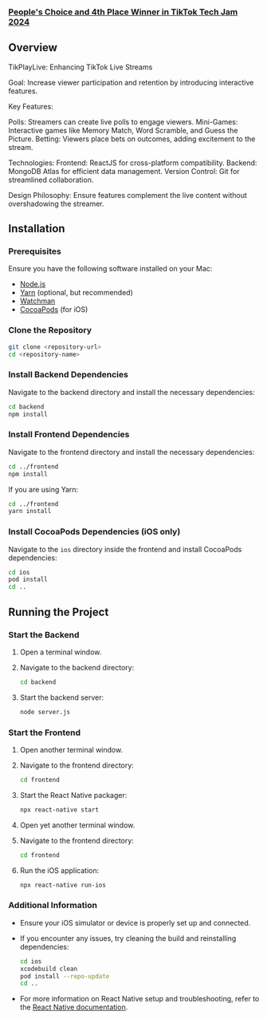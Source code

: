### [People's Choice and 4th Place Winner in TikTok Tech Jam 2024](https://devpost.com/software/mmcandco)

## Overview
TikPlayLive: Enhancing TikTok Live Streams

Goal: Increase viewer participation and retention by introducing interactive features.

Key Features:

Polls: Streamers can create live polls to engage viewers.
Mini-Games: Interactive games like Memory Match, Word Scramble, and Guess the Picture.
Betting: Viewers place bets on outcomes, adding excitement to the stream.

Technologies:
Frontend: ReactJS for cross-platform compatibility.
Backend: MongoDB Atlas for efficient data management.
Version Control: Git for streamlined collaboration.

Design Philosophy: Ensure features complement the live content without overshadowing the streamer.

## Installation

### Prerequisites

Ensure you have the following software installed on your Mac:

- [Node.js](https://nodejs.org/)
- [Yarn](https://yarnpkg.com/) (optional, but recommended)
- [Watchman](https://facebook.github.io/watchman/docs/install#buildinstall)
- [CocoaPods](https://guides.cocoapods.org/using/getting-started.html) (for iOS)

### Clone the Repository

```sh
git clone <repository-url>
cd <repository-name>
```

### Install Backend Dependencies

Navigate to the backend directory and install the necessary dependencies:

```sh
cd backend
npm install
```

### Install Frontend Dependencies

Navigate to the frontend directory and install the necessary dependencies:

```sh
cd ../frontend
npm install
```

If you are using Yarn:

```sh
cd ../frontend
yarn install
```

### Install CocoaPods Dependencies (iOS only)

Navigate to the `ios` directory inside the frontend and install CocoaPods dependencies:

```sh
cd ios
pod install
cd ..
```

## Running the Project

### Start the Backend

1. Open a terminal window.
2. Navigate to the backend directory:

    ```sh
    cd backend
    ```

3. Start the backend server:

    ```sh
    node server.js
    ```

### Start the Frontend

1. Open another terminal window.
2. Navigate to the frontend directory:

    ```sh
    cd frontend
    ```

3. Start the React Native packager:

    ```sh
    npx react-native start
    ```

4. Open yet another terminal window.
5. Navigate to the frontend directory:

    ```sh
    cd frontend
    ```

6. Run the iOS application:

    ```sh
    npx react-native run-ios
    ```

### Additional Information

- Ensure your iOS simulator or device is properly set up and connected.
- If you encounter any issues, try cleaning the build and reinstalling dependencies:

    ```sh
    cd ios
    xcodebuild clean
    pod install --repo-update
    cd ..
    ```

- For more information on React Native setup and troubleshooting, refer to the [React Native documentation](https://reactnative.dev/docs/getting-started).
